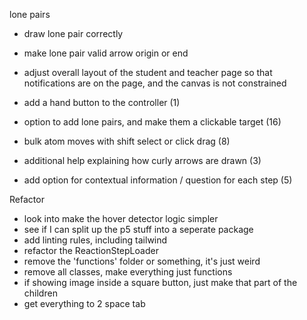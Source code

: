 lone pairs

- draw lone pair correctly
- make lone pair valid arrow origin or end


- adjust overall layout of the student and teacher page so that notifications are on the page, and the canvas is not constrained
- add a hand button to the controller (1)
- option to add lone pairs, and make them a clickable target (16)
- bulk atom moves with shift select or click drag (8)
- additional help explaining how curly arrows are drawn (3)
- add option for contextual information / question for each step (5)



Refactor
- look into make the hover detector logic simpler
- see if I can split up the p5 stuff into a seperate package
- add linting rules, including tailwind
- refactor the ReactionStepLoader
- remove the 'functions' folder or something, it's just weird
- remove all classes, make everything just functions
- if showing image inside a square button, just make that part of the children
- get everything to 2 space tab